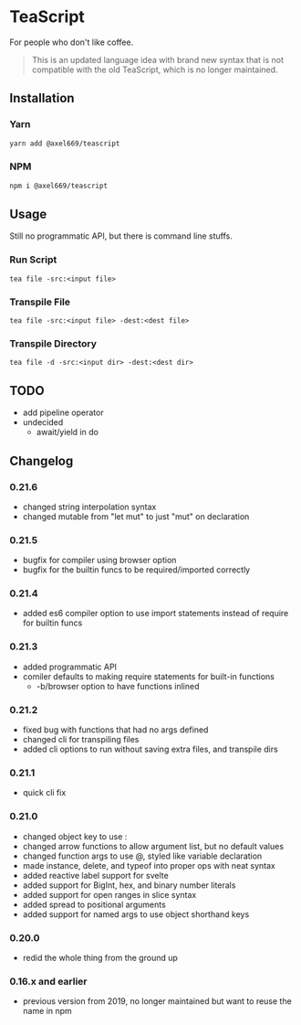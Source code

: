 # TeaScript
For people who don't like coffee.

> This is an updated language idea with brand new syntax that is not compatible
> with the old TeaScript, which is no longer maintained.

## Installation

### Yarn
```bash
yarn add @axel669/teascript
```

### NPM
```bash
npm i @axel669/teascript
```

## Usage
Still no programmatic API, but there is command line stuffs.

### Run Script
```
tea file -src:<input file>
```
### Transpile File
```
tea file -src:<input file> -dest:<dest file>
```
### Transpile Directory
```
tea file -d -src:<input dir> -dest:<dest dir>
```

## TODO
- add pipeline operator
- undecided
    - await/yield in do

## Changelog

### 0.21.6
+ changed string interpolation syntax
+ changed mutable from "let mut" to just "mut" on declaration

### 0.21.5
+ bugfix for compiler using browser option
+ bugfix for the builtin funcs to be required/imported correctly

### 0.21.4
+ added es6 compiler option to use import statements instead of require for
    builtin funcs

### 0.21.3
+ added programmatic API
+ comiler defaults to making require statements for built-in functions
    + -b/browser option to have functions inlined

### 0.21.2
+ fixed bug with functions that had no args defined
+ changed cli for transpiling files
+ added cli options to run without saving extra files, and transpile dirs

### 0.21.1
+ quick cli fix

### 0.21.0
+ changed object key to use :
+ changed arrow functions to allow argument list, but no default values
+ changed function args to use @, styled like variable declaration
+ made instance, delete, and typeof into proper ops with neat syntax
+ added reactive label support for svelte
+ added support for BigInt, hex, and binary number literals
+ added support for open ranges in slice syntax
+ added spread to positional arguments
+ added support for named args to use object shorthand keys

### 0.20.0
- redid the whole thing from the ground up

### 0.16.x and earlier
- previous version from 2019, no longer maintained but want to reuse the name
    in npm
